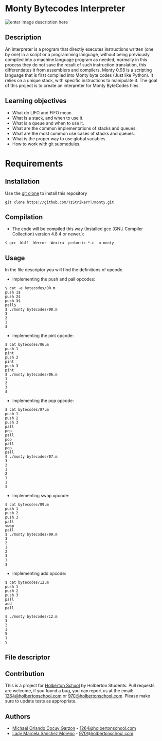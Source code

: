 # Monty Bytecodes Interpreter


![enter image description here](https://lh3.googleusercontent.com/XmvRPsC57FqdwBUPmFjUlJQdwFgzBxbNLQ7AKewPcoKX5rrkmHvUUboWAZ-gIjsQslW2D6YF-G8 "monty")

## [](https://github.com/TzStrikerYT/monty)Description

An interpreter is a program that directly executes instructions written (one by one) in a script or a programming language, without being previously compiled into a machine language program as needed, normally in this process they do not save the result of such instruction translation, this differentiates it from assemblers and compilers.
Monty 0.98 is a scripting language that is first compiled into Monty byte codes (Just like Python). It relies on a unique stack, with specific instructions to manipulate it. The goal of this project is to create an interpreter for Monty ByteCodes files.

## Learning objectives

-   What do LIFO and FIFO mean.
-   What is a stack, and when to use it.
-   What is a queue and when to use it.
-   What are the common implementations of stacks and queues.
-   What are the most common use cases of stacks and queues.
-   What is the proper way to use global variables.
-   How to work with git submodules.

# Requirements
## Installation

Use the  [git clone](https://github.com/TzStrikerYT/monty.git) to install this repository
```
git clone https://github.com/TzStrikerYT/monty.git
```
## Compilation

-   The code will be compiled this way (Installed gcc (GNU Compiler Collection) version 4.8.4 or newer.):
```
$ gcc -Wall -Werror -Wextra -pedantic *.c -o monty
```

## Usage
In the file descriptor you will find the definitions of opcode.
* Implementing the push and pall opcodes:
```
$ cat -e bytecodes/00.m
push 1$
push 2$
push 3$
pall$
$ ./monty bytecodes/00.m
3
2
1
$
```
* Implementing the pint opcode:
```
$ cat bytecodes/06.m 
push 1
pint
push 2
pint
push 3
pint
$ ./monty bytecodes/06.m 
1
2
3
$ 
```
* Implementing the pop opcode:
```
$ cat bytecodes/07.m 
push 1
push 2
push 3
pall
pop
pall
pop
pall
pop
pall
$ ./monty bytecodes/07.m 
3
2
1
2
1
1
$ 
```
* Implementing swap opcode:
```
$ cat bytecodes/09.m 
push 1
push 2
push 3
pall
swap
pall
$ ./monty bytecodes/09.m 
3
2
1
2
3
1
$
```
* Implementing add opcode:
```
$ cat bytecodes/12.m 
push 1
push 2
push 3
pall
add
pall

$ ./monty bytecodes/12.m
3
2
1
5
1
$
```
## File descriptor


## Contribution
This is a project for [Holberton School](https://www.holbertonschool.com/) by Holberton Students. Pull requests are welcome, if you found a bug, you can report us at the email: [1264@holbertonschool.com](mailto:1264@holbertonschool.com) or [970@holbertonschool.com](mailto:970@holbertonschool.com).
Please make sure to update tests as appropriate.

## Authors
-   [Michael Orlando Cocuy Garzon](https://github.com/TzStrikerYT) - 1264@holbertonschool.com
-   [Lady Marcela Sánchez Moreno](https://github.com/marcewp15) - 970@holbertonschool.com